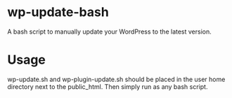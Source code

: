 # wp-update-bash
A bash script to manually update your WordPress to the latest version.

# Usage
wp-update.sh and wp-plugin-update.sh should be placed in the user home directory next to the public_html. Then simply run as any bash script.
